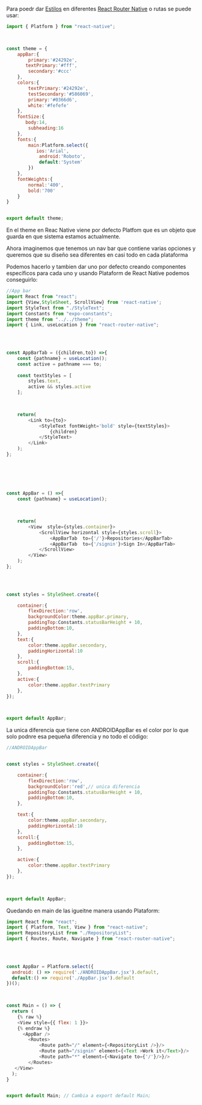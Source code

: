 Para poedr dar [Estilos](Estilos.md) en diferentes [React Router Native](React%20Router%20Native.md) o rutas se puede usar:

````javascript
import { Platform } from "react-native";

  

const theme = {
    appBar:{
        primary:'#24292e',
       textPrimary:'#fff',
        secondary:'#ccc'
    },
    colors:{
        textPrimary:'#24292e',
        testSecondary:'#586069',
        primary:'#0366d6',
        white:'#fefefe'
    },
    fontSize:{
       body:14,
        subheading:16
    },
    fonts:{
        main:Platform.select({
           ios:'Arial',
            android:'Roboto',
            default:'System'
        })
    },
    fontWeights:{
        normal:'400',
        bold:'700'
    }
}


export default theme;
````

En el theme en Reac Native viene por defecto Platfom que es un objeto que guarda en que sistema estamos actualmente.

Ahora imaginemos que tenemos un nav bar que contiene varias opciones y queremos que su diseño sea diferentes en casi todo en cada plataforma

Podemos hacerlo y tambien dar uno por defecto creando componentes específicos para cada uno y usando Plataform de React Native podemos conseguirlo:

````javascript
//App bar
import React from "react";
import {View,StyleSheet, ScrollView} from 'react-native';
import StyleText from "./StyleText";
import Constants from "expo-constants";
import theme from "../../theme";
import { Link, useLocation } from "react-router-native";

  
  

const AppBarTab = ({children,to}) =>{
    const {pathname} = useLocation();
    const active = pathname === to;
  
    const textStyles = [
        styles.text,
        active && styles.active
    ];

  

    return(
        <Link to={to}>
            <StyleText fontWeight='bold' style={textStyles}>
                {children}
            </StyleText>
        </Link>
    );
};

  
  
  
  

const AppBar = () =>{
    const {pathname} = useLocation();

  

    return(
        <View  style={styles.container}>
            <ScrollView horizontal style={styles.scroll}>
                <AppBarTab  to={'/'}>Repositories</AppBarTab>
                <AppBarTab  to={'/signin'}>Sign In</AppBarTab>
            </ScrollView>
        </View>
    );
};

  
  

const styles = StyleSheet.create({

    container:{
        flexDirection:'row',
        backgroundColor:theme.appBar.primary,
        paddingTop:Constants.statusBarHeight + 10,
        paddingBottom:10,
    },
    text:{
        color:theme.appBar.secondary,
        paddingHorizontal:10        
    },
    scroll:{
        paddingBottom:15,
    },
    active:{
        color:theme.appBar.textPrimary
    },
});

  

export default AppBar;
````

La unica diferencia que tiene con ANDROIDAppBar es el color por lo que solo podnre esa pequeña diferencia y no todo el código:

````javascript
//ANDROIDAppBar


const styles = StyleSheet.create({

    container:{
        flexDirection:'row',
        backgroundColor:'red',// unica diferencia
        paddingTop:Constants.statusBarHeight + 10,
        paddingBottom:10,
    },

    text:{
        color:theme.appBar.secondary,
        paddingHorizontal:10        
    },
    scroll:{
        paddingBottom:15,
    },

    active:{
        color:theme.appBar.textPrimary
    },
});

  

export default AppBar;
````

Quedando en main de las igueitne manera usando Plataform:

````javascript
import React from "react";
import { Platform, Text, View } from "react-native";
import RepositoryList from "./RepositoryList";
import { Routes, Route, Navigate } from "react-router-native";

  
  

const AppBar = Platform.select({
  android: () => require('./ANDROIDAppBar.jsx').default,
  default:() => require('./AppBar.jsx').default
})();

  

const Main = () => {
  return (
    {% raw %}
    <View style={{ flex: 1 }}>
    {% endraw %}
      <AppBar />
        <Routes>
            <Route path="/" element={<RepositoryList />}/>
            <Route path="/signin" element={<Text >Work it</Text>}/>
            <Route path="*" element={<Navigate to={'/'}/>}/>
        </Routes>
   </View>
  );
}


export default Main; // Cambia a export default Main;
````
